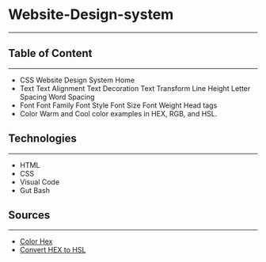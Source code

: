 # Website-Design-system
________________________
## Table of Content
________________________
* CSS Website Design System Home 
* Text 
    Text Alignment
    Text Decoration
    Text Transform
    Line Height
    Letter Spacing
    Word Spacing
* Font
    Font Family
    Font Style
    Font Size
    Font Weight
    Head tags
* Color
    Warm and Cool color examples in HEX, RGB, and HSL.


## Technologies 
_________________________
* HTML
* CSS
* Visual Code
* Gut Bash

## Sources
_________________________
* [Color Hex](https://www.color-hex.com/color-palette/1499)
* [Convert HEX to HSL](https://colordesigner.io/convert/hextohsl)

